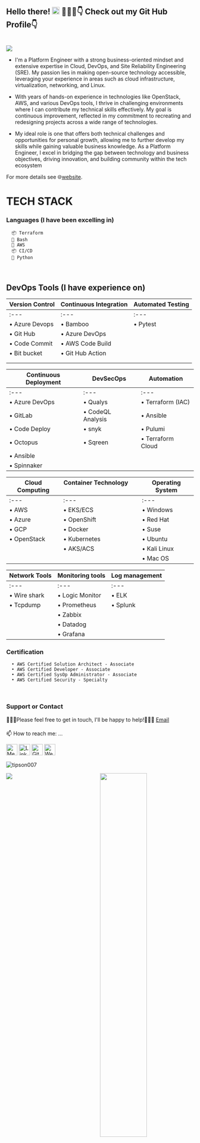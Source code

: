 ## Hello there! <img src="https://raw.githubusercontent.com/nakulbhati/nakulbhati/master/contain/Hi.gif" width="20px"> 💁🏻‍♂️👇 Check out my Git Hub Profile👇</h2>
<br/>
<img src="https://camo.githubusercontent.com/18936b3eb508935ef621cd07dbd231fa5e9ef1cd839fecd52e08d859a35f0ff9/68747470733a2f2f63646e2e6472696262626c652e636f6d2f7573657275706c6f61642f373732353831342f66696c652f6f726967696e616c2d61643334653561336435383761386139306236353836646536373731303232352e676966"></h2>
<br/>

- I'm a Platform Engineer with a strong business-oriented mindset and extensive expertise in Cloud, DevOps, and Site Reliability Engineering (SRE). My passion lies in making open-source technology accessible, leveraging your experience in areas such as cloud infrastructure, virtualization, networking, and Linux.
  
- With years of hands-on experience in technologies like OpenStack, AWS, and various DevOps tools, I thrive in challenging environments where I can contribute my technical skills effectively. My goal is continuous improvement, reflected in my commitment to recreating and redesigning projects across a wide range of technologies.
  
- My ideal role is one that offers both technical challenges and opportunities for personal growth, allowing me to further develop my skills while gaining valuable business knowledge. As a Platform Engineer, I excel in bridging the gap between technology and business objectives, driving innovation, and building community within the tech ecosystem


For more details see 🌐[website](https://samotee.netlify.app/).

# TECH STACK
  ###  Languages (I have been excelling in)
  
      📦 Terraform
      🤖 Bash
      🦾 AWS
      📦 CI/CD
      🐍 Python
      
<br/>

 ## DevOps Tools (I have experience on)
             
| Version Control                | Continuous Integration               | Automated Testing                          |
|--------------------------------|--------------------------------------|--------------------------------------------|
| :---                           | :---                                 | :---                                       |
| • Azure Devops                 | • Bamboo                             | • Pytest                                   |
| • Git Hub                      | • Azure DevOps                       |                                            |
| • Code Commit                  | • AWS Code Build                     |                                            |
| • Bit bucket                   | • Git Hub Action                     |                                            |
|                                |                                      |                                            |
|                                |                                      |                                            | 
       
     
| Continuous Deployment          | DevSecOps                            | Automation                                 |
|--------------------------------|--------------------------------------|--------------------------------------------|
| :---                           | :---                                 | :---                                       |
| • Azure DevOps                 | • Qualys                             | • Terraform (IAC)                          |
| • GitLab                       | • CodeQL Analysis                    | • Ansible                                  |
| • Code Deploy                  | • snyk                               | • Pulumi                                   |
| • Octopus                      | • Sqreen                             | • Terraform Cloud                          |
| • Ansible                      |                                      |                                            |
| • Spinnaker                    |                                      |                                            |
      
      
| Cloud Computing                | Container Technology &emsp; &emsp;   | Operating System                           |
|--------------------------------|--------------------------------------|--------------------------------------------|
| :---                           | :---                                 | :---                                       |
| • AWS                          | • EKS/ECS                            | • Windows                                  |
| • Azure                        | • OpenShift                          | • Red Hat                                  |
| • GCP                          | • Docker                             | • Suse                                     |
| • OpenStack                    | • Kubernetes                         | • Ubuntu                                   |
|                                | • AKS/ACS                            | • Kali Linux                               |
|                                |                                      | • Mac OS                                   |
                                                                                                                                                                                                                                                     
                                                          
| Network Tools                  | Monitoring tools                     | Log management                             | 
|--------------------------------|--------------------------------------|--------------------------------------------|
|:---                            |:---                                  |:---                                        |
| • Wire shark                   | • Logic Monitor                      | • ELK                                      |
| • Tcpdump                      | • Prometheus                         | • Splunk                                   |
|                                | • Zabbix                             |                                            |
|                                | • Datadog                            |                                            |
|                                | • Grafana                            |                                            |  
      
         
### Certification 
      • AWS Certified Solution Architect - Associate
      • AWS Certified Developer - Associate
      • AWS Certified SysOp Administrator - Associate
      • AWS Certified Security - Specialty

<br/>

### Support or Contact

👨🏻‍💻Please feel free to get in touch, I'll be happy to help!💁🏻‍♂️ [Email](kooldec@yahoo.co.uk)

####
📫 How to reach me: ...

<a href="https://medium.com/@tipsontee/" target="_blank"><img src="https://raw.githubusercontent.com/tipson007/tipson007/master/contain/www.png" alt="Medium" width="30"></a>
<a href="https://www.linkedin.com/in/taiwosamuel-o/" target="_blank"><img src="https://raw.githubusercontent.com/tipson007/tipson007/master/contain/in.png" alt="LinkedIn" width="30"></a>
<a href="https://github.com/tipson007" target="_blank"><img src="https://raw.githubusercontent.com/tipson007/tipson007/master/contain/git.png" alt="GitHub" width="30"></a>
<a href="https://samotee.netlify.app/" target="_blank"><img src="https://raw.githubusercontent.com/tipson007/tipson007/master/contain/www.png" alt="Website" width="30"></a>

<p align="left"> <img src="https://komarev.com/ghpvc/?username=tipson007&color=brightgreen" alt="tipson007" /> </p>
<p align="left"><img width="50%" src="https://github-readme-stats.vercel.app/api?username=tipson007&show_icons=true&theme=monokai&count_private=true" <p align="right"><img src="https://github-readme-stats.vercel.app/api/top-langs/?username=tipson007&theme=merko&layout=compact&hide_langs_below=1" /></p>
